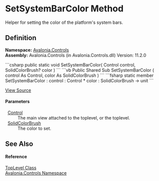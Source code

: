 # SetSystemBarColor Method


Helper for setting the color of the platform's system bars.



## Definition
**Namespace:** <a href="N_Avalonia_Controls">Avalonia.Controls</a>  
**Assembly:** Avalonia.Controls (in Avalonia.Controls.dll) Version: 11.2.0

<Tabs groupId="api-code-preview">
<TabItem value="csharp" label="C#">
```csharp
public static void SetSystemBarColor(
	Control control,
	SolidColorBrush? color
)
```
</TabItem>
<TabItem value="vb" label="VB">
```vb
Public Shared Sub SetSystemBarColor ( 
	control As Control,
	color As SolidColorBrush
)
```
</TabItem>
<TabItem value="fsharp" label="F#">
```fsharp
static member SetSystemBarColor : 
        control : Control * 
        color : SolidColorBrush -> unit 
```
</TabItem>
</Tabs>



<a href="https://github.com/AvaloniaUI/Avalonia/tree/master/src/Avalonia.Controls/TopLevel.cs#L504" title="View the source code">View Source</a>



#### Parameters
<dl><dt>  <a href="T_Avalonia_Controls_Control">Control</a></dt><dd>The main view attached to the toplevel, or the toplevel.</dd><dt>  <a href="T_Avalonia_Media_SolidColorBrush">SolidColorBrush</a></dt><dd>The color to set.</dd></dl>

## See Also


#### Reference
<a href="T_Avalonia_Controls_TopLevel">TopLevel Class</a>  
<a href="N_Avalonia_Controls">Avalonia.Controls Namespace</a>  

